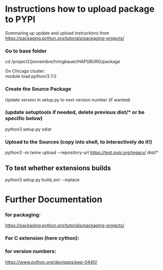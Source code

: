 # Instructions how to upload package to PYPI

Summaring up update and upload instructions from https://packaging.python.org/tutorials/packaging-projects/

### Go to base folder
cd /project2/jnovembre/hringbauer/HAPSBURG/package

On Chicago cluster:  
module load python/3.7.0

### Create the Source Package 
Update version in setup.py to next version number (if wanted)

### (update setuptools if needed, delete previous dist/* or be specific below)
python3 setup.py sdist

### Upload to the Sources (copy into shell, to interactively do it!)
python3 -m twine upload --repository-url https://test.pypi.org/legacy/ dist/*

## To test whether extensions builds
python3 setup.py build_ext --inplace

# Further Documentation 
### for packaging: 
https://packaging.python.org/tutorials/packaging-projects/

### For C extension (here cython):

### for version numbers:
https://www.python.org/dev/peps/pep-0440/
